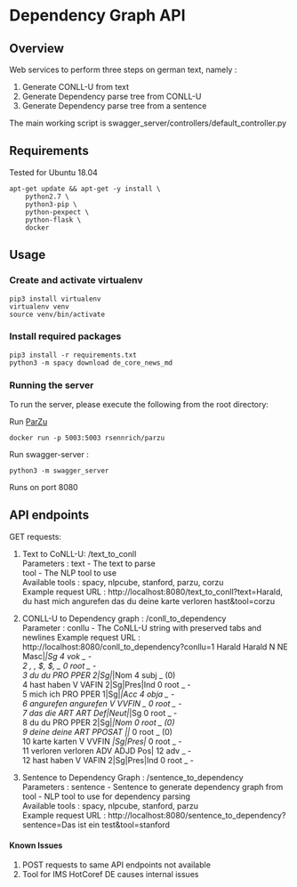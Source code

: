 # Dependency Graph API

## Overview
Web services to perform three steps on german text, namely :
1. Generate CONLL-U from text
2. Generate Dependency parse tree from CONLL-U
3. Generate Dependency parse tree from a sentence

The main working script is swagger_server/controllers/default_controller.py

## Requirements
Tested for Ubuntu 18.04
```
apt-get update && apt-get -y install \
    python2.7 \
    python3-pip \
    python-pexpect \
    python-flask \
    docker
```

## Usage

### Create and activate virtualenv
```
pip3 install virtualenv
virtualenv venv
source venv/bin/activate
```

### Install required packages
```
pip3 install -r requirements.txt
python3 -m spacy download de_core_news_md
```

### Running the server

To run the server, please execute the following from the root directory:

Run [ParZu](https://github.com/rsennrich/ParZu)
```
docker run -p 5003:5003 rsennrich/parzu
```

Run swagger-server :

```
python3 -m swagger_server
```

Runs on port 8080

## API endpoints

GET requests:
1. Text to CoNLL-U: /text_to_conll   
    Parameters : text - The text to parse   
                 tool - The NLP tool to use    
    Available tools : spacy, nlpcube, stanford, parzu, corzu    
    Example request URL : http://localhost:8080/text_to_conll?text=Harald, du hast mich angurefen  das du deine karte verloren hast&tool=corzu   
     
2. CONLL-U to Dependency graph : /conll_to_dependency    
    Parameter : conllu - The CoNLL-U string with preserved tabs and newlines
    Example request URL : http://localhost:8080/conll_to_dependency?conllu=1	Harald	Harald	N	NE	Masc|_|Sg	4	vok	_	-    
2	,	,	$,	$,	_	0	root	_	-    
3	du	du	PRO	PPER	2|Sg|_|Nom	4	subj	_	(0)    
4	hast	haben	V	VAFIN	2|Sg|Pres|Ind	0	root	_	-    
5	mich	ich	PRO	PPER	1|Sg|_|Acc	4	obja	_	-    
6	angurefen	angurefen	V	VVFIN	_	0	root	_	-    
7	das	die	ART	ART	Def|Neut|_|Sg	0	root	_	-    
8	du	du	PRO	PPER	2|Sg|_|Nom	0	root	_	(0)    
9	deine	deine	ART	PPOSAT	_|_|_	0	root	_	(0)    
10	karte	karten	V	VVFIN	_|Sg|Pres|_	0	root	_	-    
11	verloren	verloren	ADV	ADJD	Pos|	12	adv	_	-    
12	hast	haben	V	VAFIN	2|Sg|Pres|Ind	0	root	_	-    

3. Sentence to Dependency Graph : /sentence_to_dependency    
    Parameters : sentence - Sentence to generate dependency graph from    
                 tool - NLP tool to use for dependency parsing    
    Available tools : spacy, nlpcube, stanford, parzu    
    Example request URL : http://localhost:8080/sentence_to_dependency?sentence=Das ist ein test&tool=stanford    

#### Known Issues
1. POST requests to same API endpoints not available
2. Tool for IMS HotCoref DE causes internal issues
